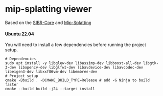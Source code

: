 # mip-splatting viewer

Based on the [SIBR-Core](https://gitlab.inria.fr/sibr/sibr_core) and [Mip-Splatting](https://niujinshuchong.github.io/mip-splatting/)

#### Ubuntu 22.04

You will need to install a few dependencies before running the project setup.

```
# Dependencies
sudo apt install -y libglew-dev libassimp-dev libboost-all-dev libgtk-3-dev libopencv-dev libglfw3-dev libavdevice-dev libavcodec-dev libeigen3-dev libxxf86vm-dev libembree-dev
# Project setup
cmake -Bbuild . -DCMAKE_BUILD_TYPE=Release # add -G Ninja to build faster
cmake --build build -j24 --target install
```

